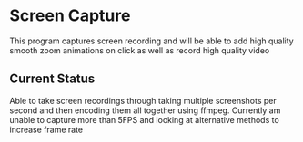 # Screen Capture

This program captures screen recording and will be able to add high quality smooth zoom animations on click as well as record high quality video

## Current Status

Able to take screen recordings through taking multiple screenshots per second and then encoding them all together using ffmpeg. Currently am unable to capture more than 5FPS and looking at alternative methods to increase frame rate
